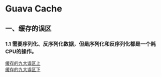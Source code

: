 # Guava Cache 
## 一、缓存的误区
### 1.1 需要序列化、反序列化数据，但是序列化和反序列化都是一个耗CPU的操作。
[缓存的九大误区上](https://kb.cnblogs.com/page/138696/) <br>
[缓存的九大误区下](https://kb.cnblogs.com/page/144396/)